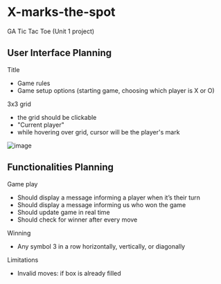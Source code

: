 # X-marks-the-spot
GA Tic Tac Toe (Unit 1 project)

## User Interface Planning

Title
- Game rules
- Game setup options (starting game, choosing which player is X or O)

3x3 grid
- the grid should be clickable
- "Current player"
- while hovering over grid, cursor will be the player's mark

![image](https://user-images.githubusercontent.com/9695019/142712895-bc208f41-e154-4e4b-be4e-6b282d024d89.png)


## Functionalities Planning

Game play
- Should display a message informing a player when it’s their turn
- Should display a message informing us who won the game 
- Should update game in real time
- Should check for winner after every move

Winning
- Any symbol 3 in a row horizontally, vertically, or diagonally

Limitations
- Invalid moves: if box is already filled
